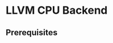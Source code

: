 # LLVM CPU Backend

<!-- TODO(??): overview, when to use CPU vs GPU -->

## Prerequisites

<!-- TODO(??): build from source, vcpkg -->

<!-- TODO(??): target triples (find a good doc to link to) -->

<!-- TODO(??): deployment options -->

<!-- TODO(??): measuring performance -->

<!-- TODO(??): troubleshooting -->
